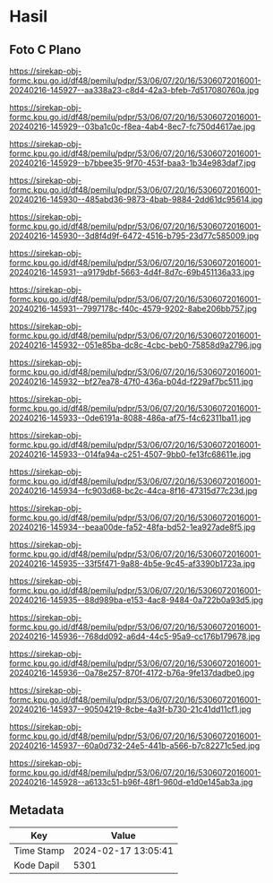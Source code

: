 # Hasil

## Foto C Plano

https://sirekap-obj-formc.kpu.go.id/df48/pemilu/pdpr/53/06/07/20/16/5306072016001-20240216-145927--aa338a23-c8d4-42a3-bfeb-7d517080760a.jpg

https://sirekap-obj-formc.kpu.go.id/df48/pemilu/pdpr/53/06/07/20/16/5306072016001-20240216-145929--03ba1c0c-f8ea-4ab4-8ec7-fc750d4617ae.jpg

https://sirekap-obj-formc.kpu.go.id/df48/pemilu/pdpr/53/06/07/20/16/5306072016001-20240216-145929--b7bbee35-9f70-453f-baa3-1b34e983daf7.jpg

https://sirekap-obj-formc.kpu.go.id/df48/pemilu/pdpr/53/06/07/20/16/5306072016001-20240216-145930--485abd36-9873-4bab-9884-2dd61dc95614.jpg

https://sirekap-obj-formc.kpu.go.id/df48/pemilu/pdpr/53/06/07/20/16/5306072016001-20240216-145930--3d8f4d9f-6472-4516-b795-23d77c585009.jpg

https://sirekap-obj-formc.kpu.go.id/df48/pemilu/pdpr/53/06/07/20/16/5306072016001-20240216-145931--a9179dbf-5663-4d4f-8d7c-69b451136a33.jpg

https://sirekap-obj-formc.kpu.go.id/df48/pemilu/pdpr/53/06/07/20/16/5306072016001-20240216-145931--7997178c-f40c-4579-9202-8abe206bb757.jpg

https://sirekap-obj-formc.kpu.go.id/df48/pemilu/pdpr/53/06/07/20/16/5306072016001-20240216-145932--051e85ba-dc8c-4cbc-beb0-75858d9a2796.jpg

https://sirekap-obj-formc.kpu.go.id/df48/pemilu/pdpr/53/06/07/20/16/5306072016001-20240216-145932--bf27ea78-47f0-436a-b04d-f229af7bc511.jpg

https://sirekap-obj-formc.kpu.go.id/df48/pemilu/pdpr/53/06/07/20/16/5306072016001-20240216-145933--0de6191a-8088-486a-af75-f4c62311ba11.jpg

https://sirekap-obj-formc.kpu.go.id/df48/pemilu/pdpr/53/06/07/20/16/5306072016001-20240216-145933--014fa94a-c251-4507-9bb0-fe13fc68611e.jpg

https://sirekap-obj-formc.kpu.go.id/df48/pemilu/pdpr/53/06/07/20/16/5306072016001-20240216-145934--fc903d68-bc2c-44ca-8f16-47315d77c23d.jpg

https://sirekap-obj-formc.kpu.go.id/df48/pemilu/pdpr/53/06/07/20/16/5306072016001-20240216-145934--beaa00de-fa52-48fa-bd52-1ea927ade8f5.jpg

https://sirekap-obj-formc.kpu.go.id/df48/pemilu/pdpr/53/06/07/20/16/5306072016001-20240216-145935--33f5f471-9a88-4b5e-9c45-af3390b1723a.jpg

https://sirekap-obj-formc.kpu.go.id/df48/pemilu/pdpr/53/06/07/20/16/5306072016001-20240216-145935--88d989ba-e153-4ac8-9484-0a722b0a93d5.jpg

https://sirekap-obj-formc.kpu.go.id/df48/pemilu/pdpr/53/06/07/20/16/5306072016001-20240216-145936--768dd092-a6d4-44c5-95a9-cc176b179678.jpg

https://sirekap-obj-formc.kpu.go.id/df48/pemilu/pdpr/53/06/07/20/16/5306072016001-20240216-145936--0a78e257-870f-4172-b76a-9fe137dadbe0.jpg

https://sirekap-obj-formc.kpu.go.id/df48/pemilu/pdpr/53/06/07/20/16/5306072016001-20240216-145937--90504219-8cbe-4a3f-b730-21c41dd11cf1.jpg

https://sirekap-obj-formc.kpu.go.id/df48/pemilu/pdpr/53/06/07/20/16/5306072016001-20240216-145937--60a0d732-24e5-441b-a566-b7c82271c5ed.jpg

https://sirekap-obj-formc.kpu.go.id/df48/pemilu/pdpr/53/06/07/20/16/5306072016001-20240216-145928--a6133c51-b96f-48f1-960d-e1d0e145ab3a.jpg


## Metadata

| Key        | Value               |
| ---------- | ------------------- |
| Time Stamp | 2024-02-17 13:05:41 |
| Kode Dapil | 5301                |




